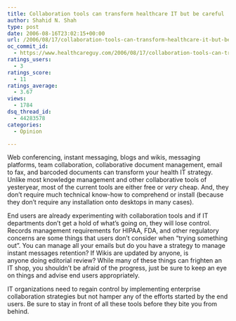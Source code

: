 ```yaml
---
title: Collaboration tools can transform healthcare IT but be careful
author: Shahid N. Shah
type: post
date: 2006-08-16T23:02:15+00:00
url: /2006/08/17/collaboration-tools-can-transform-healthcare-it-but-be-careful/
oc_commit_id:
  - https://www.healthcareguy.com/2006/08/17/collaboration-tools-can-transform-healthcare-it-but-be-careful/1478769060
ratings_users:
  - 3
ratings_score:
  - 11
ratings_average:
  - 3.67
views:
  - 1784
dsq_thread_id:
  - 44283578
categories:
  - Opinion

---
```

Web conferencing, instant messaging, blogs and wikis, messaging platforms, team collaboration, collaborative document management, email to fax, and barcoded documents can transform your health IT strategy. Unlike most knowledge management and other collaborative tools of yesteryear, most of the current tools are either free or _very_ cheap. And, they don&#8217;t require much technical know-how to comprehend or install (because they don&#8217;t require any installation onto desktops in many cases).

End users are already experimenting with collaboration tools and if IT departments don&#8217;t get a hold of what&#8217;s going on, they will lose control. Records management requirements for HIPAA, FDA, and other regulatory concerns are some things that users don&#8217;t consider when &#8220;trying something out&#8221;. You can manage all your emails but do you have a strategy to manage instant messages retention? If Wikis are updated by anyone, is anyone doing editorial review? While many of these things can frighten an IT shop, you shouldn&#8217;t be afraid of the progress, just be sure to keep an eye on things and advise end users appropriately. 

IT organizations need to regain control by implementing enterprise collaboration strategies but not hamper any of the efforts started by the end users. Be sure to stay in front of all these tools before they bite you from behind.